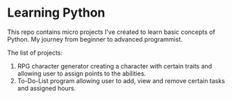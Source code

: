 # Learning Python
This repo contains micro projects I've created to learn basic concepts of Python. My journey from beginner to advanced programmist.

The list of projects: 
1) RPG character generator creating a character with certain traits and allowing user to assign points to the abilities. 
2) To-Do-List program allowing user to add, view and remove certain tasks and assigned hours.
